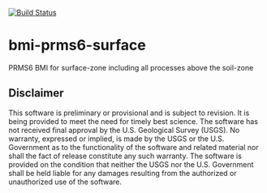 [![Build Status](https://travis-ci.org/nhm-usgs/bmi-prms6-surface.svg?branch=master)](https://travis-ci.org/nhm-usgs/bmi-prms6-surface)

# bmi-prms6-surface
PRMS6 BMI for surface-zone including all processes above the soil-zone

Disclaimer
----------

This software is preliminary or provisional and is subject to revision. It is
being provided to meet the need for timely best science. The software has not
received final approval by the U.S. Geological Survey (USGS). No warranty,
expressed or implied, is made by the USGS or the U.S. Government as to the
functionality of the software and related material nor shall the fact of release
constitute any such warranty. The software is provided on the condition that
neither the USGS nor the U.S. Government shall be held liable for any damages
resulting from the authorized or unauthorized use of the software.
